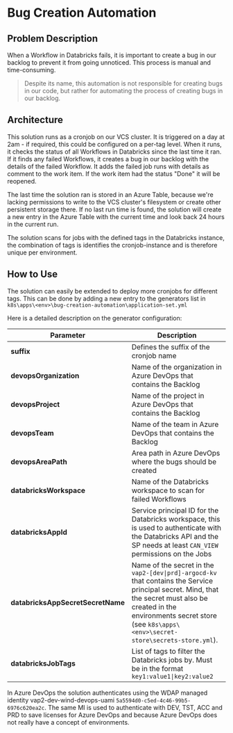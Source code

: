 # Bug Creation Automation

## Problem Description

When a Workflow in Databricks fails, it is important to create a bug in our
backlog to prevent it from going unnoticed. This process is manual and
time-consuming.

> Despite its name, this automation is not responsible for creating bugs in our
> code, but rather for automating the process of creating bugs in our backlog.

## Architecture

This solution runs as a cronjob on our VCS cluster. It is triggered on a day at
2am - if required, this could be configured on a per-tag level. When it runs, it
checks the status of all Workflows in Databricks since the last time it ran. If
it finds any failed Workflows, it creates a bug in our backlog with the details
of the failed Workflow. It adds the failed job runs with details as comment to
the work item. If the work item had the status "Done" it will be reopened.

The last time the solution ran is stored in an Azure Table, because we're
lacking permissions to write to the VCS cluster's filesystem or create other
persistent storage there. If no last run time is found, the solution will create
a new entry in the Azure Table with the current time and look back 24 hours in
the current run.

The solution scans for jobs with the defined tags in the Databricks instance,
the combination of tags is identifies the cronjob-instance and is therefore
unique per environment.

## How to Use

The solution can easily be extended to deploy more cronjobs for different tags.
This can be done by adding a new entry to the generators list in
`k8s\apps\<env>\bug-creation-automation\application-set.yml`

Here is a detailed description on the generator configuration:

| Parameter                         | Description                                                                                                                                                                                                                          |
| --------------------------------- | ------------------------------------------------------------------------------------------------------------------------------------------------------------------------------------------------------------------------------------ |
| **suffix**                        | Defines the suffix of the cronjob name                                                                                                                                                                                               |
| **devopsOrganization**            | Name of the organization in Azure DevOps that contains the Backlog                                                                                                                                                                   |
| **devopsProject**                 | Name of the project in Azure DevOps that contains the Backlog                                                                                                                                                                        |
| **devopsTeam**                    | Name of the team in Azure DevOps that contains the Backlog                                                                                                                                                                           |
| **devopsAreaPath**                | Area path in Azure DevOps where the bugs should be created                                                                                                                                                                           |
| **databricksWorkspace**           | Name of the Databricks workspace to scan for failed Workflows                                                                                                                                                                        |
| **databricksAppId**               | Service principal ID for the Databricks workspace, this is used to authenticate with the Databricks API and the SP needs at least `CAN_VIEW` permissions on the Jobs                                                                 |
| **databricksAppSecretSecretName** | Name of the secret in the `vap2-[dev\|prd]-argocd-kv` that contains the Service principal secret. Mind, that the secret must also be created in the environments secret store (see `k8s\apps\<env>\secret-store\secrets-store.yml`). |
| **databricksJobTags**             | List of tags to filter the Databricks jobs by. Must be in the format `key1:value1\|key2:value2`                                                                                                                                      |

In Azure DevOps the solution authenticates using the WDAP managed identity
vap2-dev-wind-devops-uami `5a5594d0-c5ed-4c46-99b5-6976c620ea2c`. The same MI is
used to authenticate with DEV, TST, ACC and PRD to save licenses for Azure
DevOps and because Azure DevOps does not really have a concept of environments.
